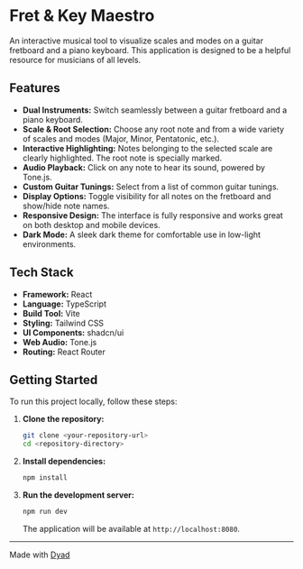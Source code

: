 # Fret & Key Maestro

An interactive musical tool to visualize scales and modes on a guitar fretboard and a piano keyboard. This application is designed to be a helpful resource for musicians of all levels.

## Features

-   **Dual Instruments:** Switch seamlessly between a guitar fretboard and a piano keyboard.
-   **Scale & Root Selection:** Choose any root note and from a wide variety of scales and modes (Major, Minor, Pentatonic, etc.).
-   **Interactive Highlighting:** Notes belonging to the selected scale are clearly highlighted. The root note is specially marked.
-   **Audio Playback:** Click on any note to hear its sound, powered by Tone.js.
-   **Custom Guitar Tunings:** Select from a list of common guitar tunings.
-   **Display Options:** Toggle visibility for all notes on the fretboard and show/hide note names.
-   **Responsive Design:** The interface is fully responsive and works great on both desktop and mobile devices.
-   **Dark Mode:** A sleek dark theme for comfortable use in low-light environments.

## Tech Stack

-   **Framework:** React
-   **Language:** TypeScript
-   **Build Tool:** Vite
-   **Styling:** Tailwind CSS
-   **UI Components:** shadcn/ui
-   **Web Audio:** Tone.js
-   **Routing:** React Router

## Getting Started

To run this project locally, follow these steps:

1.  **Clone the repository:**
    ```bash
    git clone <your-repository-url>
    cd <repository-directory>
    ```

2.  **Install dependencies:**
    ```bash
    npm install
    ```

3.  **Run the development server:**
    ```bash
    npm run dev
    ```
    The application will be available at `http://localhost:8080`.

---
Made with [Dyad](https://www.dyad.sh/)